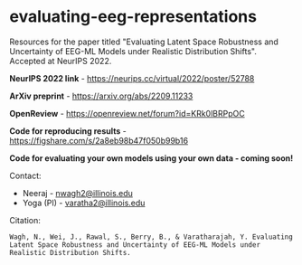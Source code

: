 # evaluating-eeg-representations
Resources for the paper titled "Evaluating Latent Space Robustness and Uncertainty of EEG-ML Models under Realistic Distribution Shifts". Accepted at NeurIPS 2022.

**NeurIPS 2022 link** - https://neurips.cc/virtual/2022/poster/52788 

**ArXiv preprint** - https://arxiv.org/abs/2209.11233

**OpenReview** - https://openreview.net/forum?id=KRk0lBRPpOC

**Code for reproducing results** - https://figshare.com/s/2a8eb98b47f050b99b16

**Code for evaluating your own models using your own data - coming soon!**

Contact:
- Neeraj - nwagh2@illinois.edu
- Yoga (PI) - varatha2@illinois.edu

Citation: 
```
Wagh, N., Wei, J., Rawal, S., Berry, B., & Varatharajah, Y. Evaluating Latent Space Robustness and Uncertainty of EEG-ML Models under Realistic Distribution Shifts.
```
